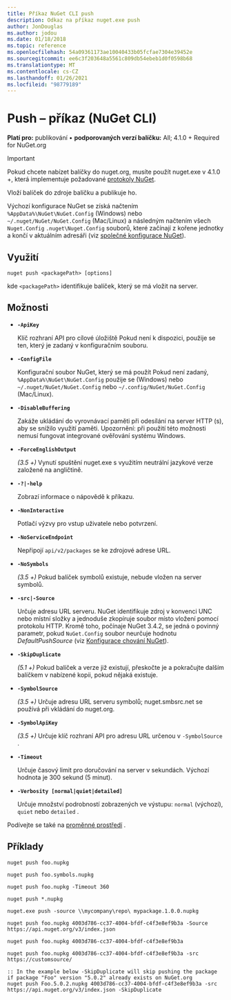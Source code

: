 ```yaml
---
title: Příkaz NuGet CLI push
description: Odkaz na příkaz nuget.exe push
author: JonDouglas
ms.author: jodou
ms.date: 01/18/2018
ms.topic: reference
ms.openlocfilehash: 54a09361173ae10040433b05fcfae7304e39452e
ms.sourcegitcommit: ee6c3f203648a5561c809db54ebeb1d0f0598b68
ms.translationtype: MT
ms.contentlocale: cs-CZ
ms.lasthandoff: 01/26/2021
ms.locfileid: "98779189"
---
```

# <a name="push-command-nuget-cli"></a>Push – příkaz (NuGet CLI)

**Platí pro:** publikování &bullet; **podporovaných verzí balíčku:** All; 4.1.0 + Required for NuGet.org

> [!Important]
> Pokud chcete nabízet balíčky do nuget.org, musíte použít nuget.exe v 4.1.0 +, která implementuje požadované [protokoly NuGet](../../api/nuget-protocols.md).

Vloží balíček do zdroje balíčku a publikuje ho.

Výchozí konfigurace NuGet se získá načtením `%AppData%\NuGet\NuGet.Config` (Windows) nebo `~/.nuget/NuGet/NuGet.Config` (Mac/Linux) a následným načtením všech `Nuget.Config` `.nuget\Nuget.Config` souborů, které začínají z kořene jednotky a končí v aktuálním adresáři (viz [společné konfigurace NuGet](../../consume-packages/configuring-nuget-behavior.md)).

## <a name="usage"></a>Využití

```cli
nuget push <packagePath> [options]
```

kde `<packagePath>` identifikuje balíček, který se má vložit na server.

## <a name="options"></a>Možnosti

- **`-ApiKey`**

  Klíč rozhraní API pro cílové úložiště Pokud není k dispozici, použije se ten, který je zadaný v konfiguračním souboru.

- **`-ConfigFile`**

  Konfigurační soubor NuGet, který se má použít Pokud není zadaný, `%AppData%\NuGet\NuGet.Config` použije se (Windows) nebo `~/.nuget/NuGet/NuGet.Config` nebo `~/.config/NuGet/NuGet.Config` (Mac/Linux).

- **`-DisableBuffering`**

  Zakáže ukládání do vyrovnávací paměti při odesílání na server HTTP (s), aby se snížilo využití paměti. Upozornění: při použití této možnosti nemusí fungovat integrované ověřování systému Windows.

- **`-ForceEnglishOutput`**

  *(3.5 +)* Vynutí spuštění nuget.exe s využitím neutrální jazykové verze založené na angličtině.

- **`-?|-help`**

  Zobrazí informace o nápovědě k příkazu.

- **`-NonInteractive`**

  Potlačí výzvy pro vstup uživatele nebo potvrzení.

- **`-NoServiceEndpoint`**

  Nepřipojí `api/v2/packages` se ke zdrojové adrese URL.

- **`-NoSymbols`**

  *(3.5 +)* Pokud balíček symbolů existuje, nebude vložen na server symbolů.

- **`-src|-Source`**

  Určuje adresu URL serveru. NuGet identifikuje zdroj v konvenci UNC nebo místní složky a jednoduše zkopíruje soubor místo vložení pomocí protokolu HTTP.  Kromě toho, počínaje NuGet 3.4.2, se jedná o povinný parametr, pokud `NuGet.Config` soubor neurčuje hodnotu *DefaultPushSource* (viz [Konfigurace chování NuGet](../../consume-packages/configuring-nuget-behavior.md)).

- **`-SkipDuplicate`**

  *(5.1 +)* Pokud balíček a verze již existují, přeskočte je a pokračujte dalším balíčkem v nabízené kopii, pokud nějaká existuje.

- **`-SymbolSource`**

  *(3.5 +)* Určuje adresu URL serveru symbolů; nuget.smbsrc.net se používá při vkládání do nuget.org.

- **`-SymbolApiKey`**

  *(3.5 +)* Určuje klíč rozhraní API pro adresu URL určenou v `-SymbolSource` .

- **`-Timeout`**

  Určuje časový limit pro doručování na server v sekundách. Výchozí hodnota je 300 sekund (5 minut).

- **`-Verbosity [normal|quiet|detailed]`**

  Určuje množství podrobností zobrazených ve výstupu: `normal` (výchozí), `quiet` nebo `detailed` .


Podívejte se také na [proměnné prostředí](cli-ref-environment-variables.md) .

## <a name="examples"></a>Příklady

```cli
nuget push foo.nupkg

nuget push foo.symbols.nupkg

nuget push foo.nupkg -Timeout 360

nuget push *.nupkg

nuget.exe push -source \\mycompany\repo\ mypackage.1.0.0.nupkg

nuget push foo.nupkg 4003d786-cc37-4004-bfdf-c4f3e8ef9b3a -Source https://api.nuget.org/v3/index.json

nuget push foo.nupkg 4003d786-cc37-4004-bfdf-c4f3e8ef9b3a

nuget push foo.nupkg 4003d786-cc37-4004-bfdf-c4f3e8ef9b3a -src https://customsource/

:: In the example below -SkipDuplicate will skip pushing the package if package "Foo" version "5.0.2" already exists on NuGet.org
nuget push Foo.5.0.2.nupkg 4003d786-cc37-4004-bfdf-c4f3e8ef9b3a -src https://api.nuget.org/v3/index.json -SkipDuplicate
```
